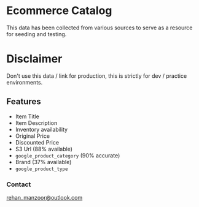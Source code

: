 # Ecommerce Catalog

This data has been collected from various sources to serve as a resource for seeding and testing.

# Disclaimer
Don't use this data / link for production, this is strictly for dev / practice environments.

## Features

* Item Title
* Item Description
* Inventory availability
* Original Price
* Discounted Price
* S3 Url (88% available)
* `google_product_category` (90% accurate)
* Brand (37% available)
* `google_product_type`

### Contact
[rehan_manzoor@outlook.com](mailto:rehan_manzoor@outlook.com)